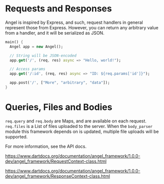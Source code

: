 # Requests and Responses

Angel is inspired by Express, and such, request handlers in general represent those from Express. However, you can return any arbitrary value from a handler, and it will be serialized as JSON.

```dart
main() {
  Angel app = new Angel();

  // String will be JSON-encoded
  app.get('/', (req, res) async => "Hello, world!");

  // Access params
  app.get('/:id', (req, res) async => "ID: ${req.params['id']}");

  app.post('/', ["More", "arbitrary", "data"]);
}
```

# Queries, Files and Bodies
`req.query` and `req.body` are Maps, and are available on each request. `req.files` is a List of files uploaded to the server. When the `body_parser` module this framework depends on is updated, multiple file uploads will be supported.

For more information, see the API docs.

https://www.dartdocs.org/documentation/angel_framework/1.0.0-dev/angel_framework/RequestContext-class.html

https://www.dartdocs.org/documentation/angel_framework/1.0.0-dev/angel_framework/ResponseContext-class.html